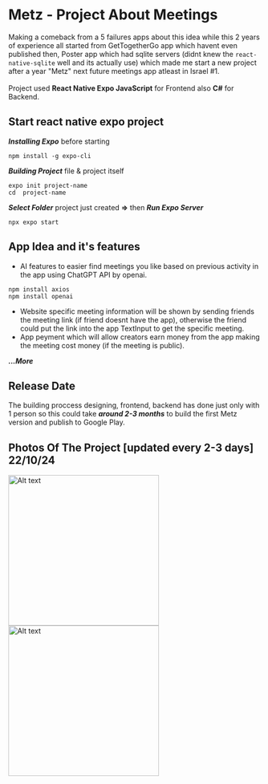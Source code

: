 # Metz - Project About Meetings 

Making a comeback from a 5 failures apps about this idea while this 2 years of experience 
all started from GetTogetherGo app which havent even published then, 
Poster app which had sqlite servers (didnt knew the `react-native-sqlite` well and its actually use) which 
made me start a new project after a year "Metz" next future meetings app atleast in Israel #1.
<br> <br>
Project used **React Native Expo JavaScript** for Frontend also **C#** for Backend.

## Start react native expo project

***Installing Expo*** before starting
```
npm install -g expo-cli
```
***Building Project*** file & project itself
```
expo init project-name
cd  project-name
```
***Select Folder*** project just created **=>** then ***Run Expo Server***
```
npx expo start
```

## App Idea and it's features

- AI features to easier find meetings you like based on previous activity in the app using ChatGPT API by openai.
```
npm install axios
npm install openai
```
- Website specific meeting information will be shown by sending friends the meeting link (if friend doesnt have the app), otherwise the friend could put the link into the app TextInput to get the specific meeting.
- App peyment which will allow creators earn money from the app making the meeting cost money (if the meeting is public).

***...More***

## Release Date

The building proccess designing, frontend, backend has done just only with 1 person so this could take ***around 2-3 months*** to build the first Metz version and publish to Google Play.

## Photos Of The Project [updated every 2-3 days] 22/10/24

<img src="https://github.com/user-attachments/assets/a5c927d6-1522-4063-b9e0-825b025362df" alt="Alt text" width="300"/>

<img src="https://github.com/user-attachments/assets/759557b2-c767-4fcf-856b-7f8c8e25cadc" alt="Alt text" width="300"/>

